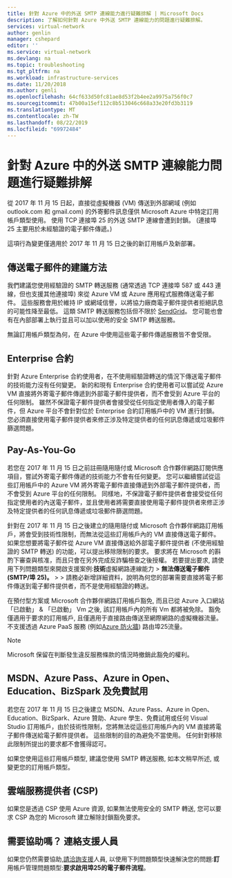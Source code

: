 ```yaml
---
title: 針對 Azure 中的外送 SMTP 連線能力進行疑難排解 | Microsoft Docs
description: 了解如何針對 Azure 中外送 SMTP 連線能力的問題進行疑難排解。
services: virtual-network
author: genlin
manager: cshepard
editor: ''
ms.service: virtual-network
ms.devlang: na
ms.topic: troubleshooting
ms.tgt_pltfrm: na
ms.workload: infrastructure-services
ms.date: 11/20/2018
ms.author: genli
ms.openlocfilehash: 64cf633d50fc81ae8d53f2b4ee2a9975a756f0c7
ms.sourcegitcommit: 47b00a15ef112c8b513046c668a33e20fd3b3119
ms.translationtype: MT
ms.contentlocale: zh-TW
ms.lasthandoff: 08/22/2019
ms.locfileid: "69972484"
---
```

# <a name="troubleshoot-outbound-smtp-connectivity-issues-in-azure"></a>針對 Azure 中的外送 SMTP 連線能力問題進行疑難排解

從 2017 年 11 月 15 日起，直接從虛擬機器 (VM) 傳送到外部網域 (例如 outlook.com 和 gmail.com) 的外寄郵件訊息僅供 Microsoft Azure 中特定訂用帳戶類型使用。 使用 TCP 連接埠 25 的外送 SMTP 連線會遭到封鎖。 (連接埠 25 主要用於未經驗證的電子郵件傳遞。)

這項行為變更僅適用於 2017 年 11 月 15 日之後的新訂用帳戶及新部署。

## <a name="recommended-method-of-sending-email"></a>傳送電子郵件的建議方法
我們建議您使用經驗證的 SMTP 轉送服務 (通常透過 TCP 連接埠 587 或 443 連線，但也支援其他連接埠) 來從 Azure VM 或 Azure 應用程式服務傳送電子郵件。 這些服務會用於維持 IP 或網域信譽，以將協力廠商電子郵件提供者拒絕訊息的可能性降至最低。 這類 SMTP 轉送服務包括但不限於 [SendGrid](https://sendgrid.com/partners/azure/)。 您可能也會有在內部部署上執行並且可以加以使用的安全 SMTP 轉送服務。

無論訂用帳戶類型為何，在 Azure 中使用這些電子郵件傳遞服務皆不會受限。

## <a name="enterprise-agreement"></a>Enterprise 合約
針對 Azure Enterprise 合約使用者，在不使用經驗證轉送的情況下傳送電子郵件的技術能力沒有任何變更。 新的和現有 Enterprise 合約使用者可以嘗試從 Azure VM 直接將外寄電子郵件傳遞到外部電子郵件提供者，而不會受到 Azure 平台的任何限制。 雖然不保證電子郵件提供者會接受從任何指定使用者傳入的電子郵件，但 Azure 平台不會針對位於 Enterprise 合約訂用帳戶中的 VM 進行封鎖。 您必須直接使用電子郵件提供者來修正涉及特定提供者的任何訊息傳遞或垃圾郵件篩選問題。

## <a name="pay-as-you-go"></a>Pay-As-You-Go
若您在 2017 年 11 月 15 日之前註冊隨用隨付或 Microsoft 合作夥伴網路訂閱供應項目，嘗試外寄電子郵件傳遞的技術能力不會有任何變更。 您可以繼續嘗試從這些訂用帳戶中的 Azure VM 將外寄電子郵件直接傳遞到外部電子郵件提供者，而不會受到 Azure 平台的任何限制。 同樣地，不保證電子郵件提供者會接受從任何指定使用者的內送電子郵件，並且使用者將需要直接使用電子郵件提供者來修正涉及特定提供者的任何訊息傳遞或垃圾郵件篩選問題。

針對在 2017 年 11 月 15 日之後建立的隨用隨付或 Microsoft 合作夥伴網路訂用帳戶，將會受到技術性限制，而無法從這些訂用帳戶內的 VM 直接傳送電子郵件。 如果您想要將電子郵件從 Azure VM 直接傳送給外部電子郵件提供者 (不使用經驗證的 SMTP 轉送) 的功能，可以提出移除限制的要求。 要求將在 Microsoft 的斟酌下審查與核准，而且只會在另外完成反詐騙檢查之後授權。 若要提出要求, 請使用下列問題類型來開啟支援案例:**技術**虛擬網路連線能力 > **無法傳送電子郵件 (SMTP/埠 25)。**  >   >  請務必新增詳細資料，說明為何您的部署需要直接將電子郵件傳送到電子郵件提供者，而不是使用經驗證的轉送。

在預付型方案或 Microsoft 合作夥伴網路訂用帳戶豁免, 而且已從 Azure 入口網站「已啟動」 & 「已啟動」 Vm 之後, 該訂用帳戶內的所有 Vm 都將被免除。 豁免僅適用于要求的訂用帳戶, 且僅適用于直接路由傳送至網際網路的虛擬機器流量。 不支援透過 Azure PaaS 服務 (例如[Azure 防火牆](https://azure.microsoft.com/services/azure-firewall/)) 路由埠25流量。

> [!NOTE]
> Microsoft 保留在判斷發生違反服務條款的情況時撤銷此豁免的權利。

## <a name="msdn-azure-pass-azure-in-open-education-bizspark-and-free-trial"></a>MSDN、Azure Pass、Azure in Open、Education、BizSpark 及免費試用
若您在 2017 年 11 月 15 日之後建立 MSDN、Azure Pass、Azure in Open、Education、BizSpark、Azure 贊助、Azure 學生、免費試用或任何 Visual Studio 訂用帳戶，由於技術性限制，您將無法從這些訂用帳戶內的 VM 直接將電子郵件傳送給電子郵件提供者。 這些限制的目的為避免不當使用。 任何針對移除此限制所提出的要求都不會獲得認可。

如果您使用這些訂用帳戶類型, 建議您使用 SMTP 轉送服務, 如本文稍早所述, 或變更您的訂用帳戶類型。

## <a name="cloud-service-provider-csp"></a>雲端服務提供者 (CSP)

如果您是透過 CSP 使用 Azure 資源, 如果無法使用安全的 SMTP 轉送, 您可以要求 CSP 為您的 Microsoft 建立解除封鎖豁免要求。

## <a name="need-help-contact-support"></a>需要協助嗎？ 連絡支援人員

如果您仍然需要協助,[請洽詢支援](https://portal.azure.com/?#blade/Microsoft_Azure_Support/HelpAndSupportBlade)人員, 以使用下列問題類型快速解決您的問題:**訂**用帳戶管理問題類型:**要求啟用埠25的電子郵件流程**。
